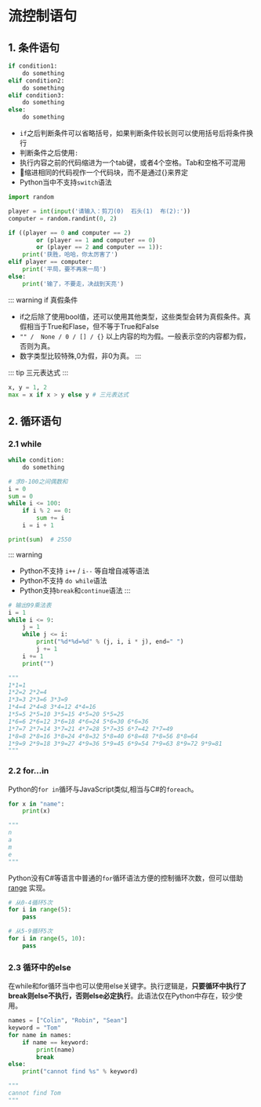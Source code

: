 # 流控制语句

## 1. 条件语句

```py
if condition1:
    do something
elif condition2:
    do something
elif condition3:
    do something
else:
    do something
```

* `if`之后判断条件可以省略括号，如果判断条件较长则可以使用括号后将条件换行
* 判断条件之后使用`:`
* 执行内容之前的代码缩进为一个tab键，或者4个空格。Tab和空格不可混用
* 缩进相同的代码视作一个代码块，而不是通过{}来界定
* Python当中不支持`switch`语法

```py
import random

player = int(input('请输入：剪刀(0)  石头(1)  布(2):'))
computer = random.randint(0, 2)

if ((player == 0 and computer == 2)
        or (player == 1 and computer == 0)
        or (player == 2 and computer == 1)):
    print('获胜，哈哈，你太厉害了')
elif player == computer:
    print('平局，要不再来一局')
else:
    print('输了，不要走，决战到天亮')
```

::: warning if 真假条件

* if之后除了使用bool值，还可以使用其他类型，这些类型会转为真假条件。真假相当于True和Flase，但不等于True和False
* `"" /  None / 0 / [] / {}` 以上内容的均为假。一般表示空的内容都为假，否则为真。
* 数字类型比较特殊,0为假，非0为真。
:::

::: tip
三元表达式
:::

```py
x, y = 1, 2
max = x if x > y else y # 三元表达式
```

## 2. 循环语句

### 2.1 while

```py
while condition:
    do something
```

```py
# 求0-100之间偶数和
i = 0
sum = 0
while i <= 100:
    if i % 2 == 0:
        sum += i
    i = i + 1

print(sum)  # 2550
```

::: warning

* Python不支持 `i++` / `i--` 等自增自减等语法
* Python不支持 `do while`语法
* Python支持`break`和`continue`语法
:::

```py
# 输出99乘法表
i = 1
while i <= 9:
    j = 1
    while j <= i:
        print("%d*%d=%d" % (j, i, i * j), end=" ")
        j += 1
    i += 1
    print("")

"""
1*1=1 
1*2=2 2*2=4 
1*3=3 2*3=6 3*3=9 
1*4=4 2*4=8 3*4=12 4*4=16 
1*5=5 2*5=10 3*5=15 4*5=20 5*5=25 
1*6=6 2*6=12 3*6=18 4*6=24 5*6=30 6*6=36 
1*7=7 2*7=14 3*7=21 4*7=28 5*7=35 6*7=42 7*7=49 
1*8=8 2*8=16 3*8=24 4*8=32 5*8=40 6*8=48 7*8=56 8*8=64 
1*9=9 2*9=18 3*9=27 4*9=36 5*9=45 6*9=54 7*9=63 8*9=72 9*9=81
"""
```

### 2.2 for...in

Python的`for in`循环与JavaScript类似,相当与C#的`foreach`。

```py
for x in "name":
    print(x)

"""
n
a
m
e
"""
```

Python没有C#等语言中普通的`for`循环语法方便的控制循环次数，但可以借助 [range](list.md#_1-2-1-range) 实现。

```py
# 从0-4循环5次
for i in range(5):
    pass

# 从5-9循环5次
for i in range(5, 10):
    pass
```

### 2.3 循环中的else

在while和for循环当中也可以使用else关键字。执行逻辑是，**只要循环中执行了break则else不执行，否则else必定执行**。此语法仅在Python中存在，较少使用。

```py
names = ["Colin", "Robin", "Sean"]
keyword = "Tom"
for name in names:
    if name == keyword:
        print(name)
        break
else:
    print("cannot find %s" % keyword)

"""
cannot find Tom
"""
```
